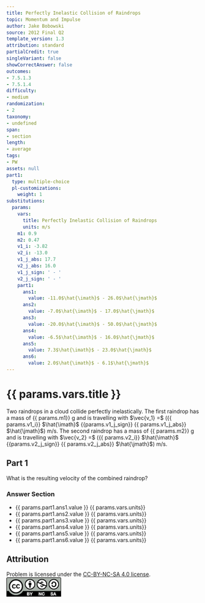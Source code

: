 ```yaml
---
title: Perfectly Inelastic Collision of Raindrops
topic: Momentum and Impulse
author: Jake Bobowski
source: 2012 Final Q2
template_version: 1.3
attribution: standard
partialCredit: true
singleVariant: false
showCorrectAnswer: false
outcomes:
- 7.5.1.3
- 7.5.1.4
difficulty:
- medium
randomization:
- 2
taxonomy:
- undefined
span:
- section
length:
- average
tags:
- PW
assets: null
part1:
  type: multiple-choice
  pl-customizations:
    weight: 1
substitutions:
  params:
    vars:
      title: Perfectly Inelastic Collision of Raindrops
      units: m/s
    m1: 0.9
    m2: 0.47
    v1_i: -3.82
    v2_i: -13.0
    v1_j_abs: 17.7
    v2_j_abs: 16.0
    v1_j_sign: ' - '
    v2_j_sign: ' - '
    part1:
      ans1:
        value: -11.0$\hat{\imath}$ - 26.0$\hat{\jmath}$
      ans2:
        value: -7.0$\hat{\imath}$ - 17.0$\hat{\jmath}$
      ans3:
        value: -20.0$\hat{\imath}$ - 50.0$\hat{\jmath}$
      ans4:
        value: -6.5$\hat{\imath}$ - 16.0$\hat{\jmath}$
      ans5:
        value: 7.3$\hat{\imath}$ - 23.0$\hat{\jmath}$
      ans6:
        value: 2.0$\hat{\imath}$ - 6.1$\hat{\jmath}$
---
```

# {{ params.vars.title }}
Two raindrops in a cloud collide perfectly inelastically. The first raindrop has a mass of {{ params.m1}} g and is travelling with $\vec{v_1} =$ ({{ params.v1_i}} $\hat{\imath}$ {{params.v1_j_sign}} {{ params.v1_j_abs}} $\hat{\jmath}$) m/s.
The second raindrop has a mass of {{ params.m2}} g and is travelling with $\vec{v_2} =$ ({{ params.v2_i}} $\hat{\imath}$ {{params.v2_j_sign}} {{ params.v2_j_abs}} $\hat{\jmath}$) m/s.

## Part 1

What is the resulting velocity of the combined raindrop?

### Answer Section

- {{ params.part1.ans1.value }} {{ params.vars.units}}
- {{ params.part1.ans2.value }} {{ params.vars.units}}
- {{ params.part1.ans3.value }} {{ params.vars.units}}
- {{ params.part1.ans4.value }} {{ params.vars.units}}
- {{ params.part1.ans5.value }} {{ params.vars.units}}
- {{ params.part1.ans6.value }} {{ params.vars.units}}

## Attribution

Problem is licensed under the [CC-BY-NC-SA 4.0 license](https://creativecommons.org/licenses/by-nc-sa/4.0/).<br> ![The Creative Commons 4.0 license requiring attribution-BY, non-commercial-NC, and share-alike-SA license.](https://raw.githubusercontent.com/firasm/bits/master/by-nc-sa.png)